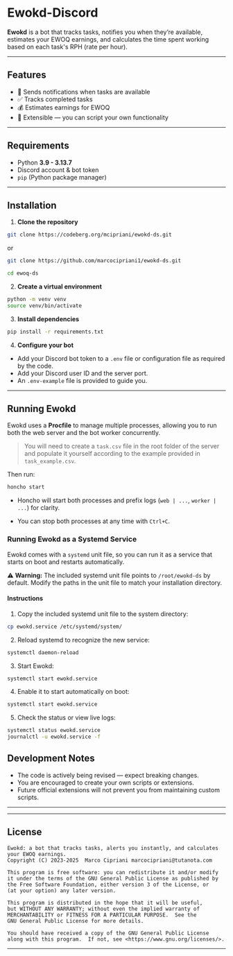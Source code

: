 # Ewokd-Discord

**Ewokd** is a bot that tracks tasks, notifies you when they’re available, estimates your EWOQ earnings, and calculates the time spent working based on each task's RPH (rate per hour).

---

## Features

- 📢 Sends notifications when tasks are available  
- ✅ Tracks completed tasks  
- 💰 Estimates earnings for EWOQ  
- 🔧 Extensible — you can script your own functionality  

---

## Requirements

- Python **3.9 - 3.13.7**  
- Discord account & bot token  
- `pip` (Python package manager)  

---

## Installation

1. **Clone the repository**  

```bash
git clone https://codeberg.org/mcipriani/ewokd-ds.git
```

  or

```bash
git clone https://github.com/marcocipriani1/ewokd-ds.git
```

```bash
cd ewoq-ds
```

2. **Create a virtual environment**

```bash
python -m venv venv
source venv/bin/activate
```

3. **Install dependencies**

```bash
pip install -r requirements.txt
```

4. **Configure your bot**  

- Add your Discord bot token to a `.env` file or configuration file as required by the code.
- Add your Discord user ID and the server port.  
- An `.env-example` file is provided to guide you.

---

## Running Ewokd

Ewokd uses a **Procfile** to manage multiple processes, allowing you to run both the web server and the bot worker concurrently.

> You will need to create a `task.csv` file in the root folder of the server and populate it yourself according to the example provided in `task_example.csv`.

Then run:

```bash
honcho start
```

- Honcho will start both processes and prefix logs (`web | ...`, `worker | ...`) for clarity.

- You can stop both processes at any time with `Ctrl+C`.

### Running Ewokd as a Systemd Service

Ewokd comes with a `systemd` unit file, so you can run it as a service that starts on boot and restarts automatically.

⚠️ **Warning:** The included systemd unit file points to `/root/ewokd-ds` by default. Modify the paths in the unit file to match your installation directory.

#### Instructions

1. Copy the included systemd unit file to the system directory:

```bash
cp ewokd.service /etc/systemd/system/
```

2. Reload systemd to recognize the new service:

```bash
systemctl daemon-reload
```

3. Start Ewokd:

```bash
systemctl start ewokd.service
```

4. Enable it to start automatically on boot:

```bash
systemctl start ewokd.service
```

5. Check the status or view live logs:

```bash
systemctl status ewokd.service
journalctl -u ewokd.service -f
```

## Development Notes

- The code is actively being revised — expect breaking changes.
- You are encouraged to create your own scripts or extensions.
- Future official extensions will not prevent you from maintaining custom scripts.

---

---

## License

    Ewokd: a bot that tracks tasks, alerts you instantly, and calculates your EWOQ earnings. 
    Copyright (C) 2023-2025  Marco Cipriani marcocipriani@tutanota.com

    This program is free software: you can redistribute it and/or modify
    it under the terms of the GNU General Public License as published by
    the Free Software Foundation, either version 3 of the License, or
    (at your option) any later version.

    This program is distributed in the hope that it will be useful,
    but WITHOUT ANY WARRANTY; without even the implied warranty of
    MERCHANTABILITY or FITNESS FOR A PARTICULAR PURPOSE.  See the
    GNU General Public License for more details.

    You should have received a copy of the GNU General Public License
    along with this program.  If not, see <https://www.gnu.org/licenses/>.

---
